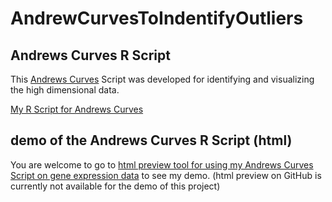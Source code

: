 # AndrewCurvesToIndentifyOutliers

## Andrews Curves R Script

This  <a href="https://www.jstor.org/stable/2528964?seq=1#page_scan_tab_contents">Andrews Curves</a> Script was developed for identifying and visualizing the high dimensional data.

<a href="https://github.com/JingwenX/AndrewCurvesToIndentifyOutliers/blob/master/Andrews.R">My R Script for Andrews Curves</a>

## demo of the Andrews Curves R Script (html)

You are welcome to go to <a href="http://htmlpreview.github.io/?https://github.com/JingwenX/AndrewCurvesToIndentifyOutliers/blob/master/JingwenXu-AndrewsCurvesDemo.html">html preview tool for using my Andrews Curves Script on gene expression data</a> to see my demo. (html preview on GitHub is currently not available for the demo of this project)
